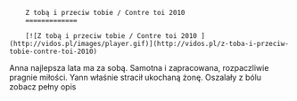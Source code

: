 
        Z tobą i przeciw tobie / Contre toi 2010 
        =============
        
        [![Z tobą i przeciw tobie / Contre toi 2010 ](http://vidos.pl/images/player.gif)](http://vidos.pl/z-toba-i-przeciw-tobie-contre-toi-2010)
        
        
 Anna najlepsza lata ma za sobą. Samotna i zapracowana, rozpaczliwie pragnie miłości. Yann właśnie stracił ukochaną żonę. Oszalały z bólu zobacz pełny opis
    